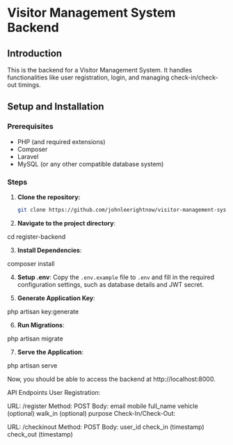 # Visitor Management System Backend

## Introduction
This is the backend for a Visitor Management System. It handles functionalities like user registration, login, and managing check-in/check-out timings.

## Setup and Installation

### Prerequisites
- PHP (and required extensions)
- Composer
- Laravel
- MySQL (or any other compatible database system)

### Steps
1. **Clone the repository:**
   ```bash
   git clone https://github.com/johnleerightnow/visitor-management-system-backend.git

2. **Navigate to the project directory**:

cd register-backend

3. **Install Dependencies**:

composer install

4. **Setup .env**:
Copy the `.env.example` file to `.env` and fill in the required configuration settings, such as database details and JWT secret.


5. **Generate Application Key**:

php artisan key:generate

6. **Run Migrations**:

php artisan migrate

7. **Serve the Application**:

php artisan serve


Now, you should be able to access the backend at http://localhost:8000.

API Endpoints
User Registration:

URL: /register
Method: POST
Body:
email
mobile
full_name
vehicle (optional)
walk_in (optional)
purpose
Check-In/Check-Out:

URL: /checkinout
Method: POST
Body:
user_id
check_in (timestamp)
check_out (timestamp)
